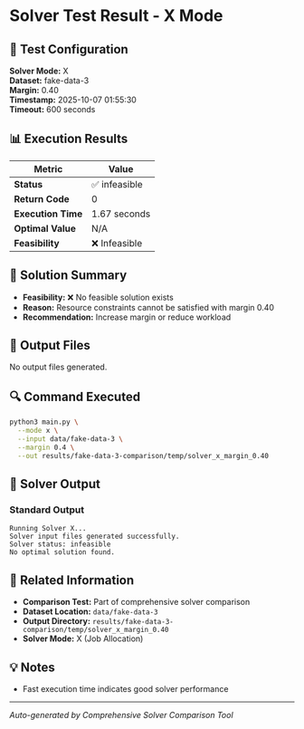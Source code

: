 # Solver Test Result - X Mode

## 🔧 Test Configuration

**Solver Mode:** X  
**Dataset:** fake-data-3  
**Margin:** 0.40  
**Timestamp:** 2025-10-07 01:55:30  
**Timeout:** 600 seconds  

## 📊 Execution Results

| Metric | Value |
|--------|-------|
| **Status** | ✅ infeasible |
| **Return Code** | 0 |
| **Execution Time** | 1.67 seconds |
| **Optimal Value** | N/A |
| **Feasibility** | ❌ Infeasible |

## 🎯 Solution Summary

- **Feasibility:** ❌ No feasible solution exists
- **Reason:** Resource constraints cannot be satisfied with margin 0.40
- **Recommendation:** Increase margin or reduce workload


## 📁 Output Files

No output files generated.


## 🔍 Command Executed

```bash
python3 main.py \
  --mode x \
  --input data/fake-data-3 \
  --margin 0.4 \
  --out results/fake-data-3-comparison/temp/solver_x_margin_0.40
```

## 📝 Solver Output

### Standard Output
```
Running Solver X...
Solver input files generated successfully.
Solver status: infeasible
No optimal solution found.

```

## 🔗 Related Information

- **Comparison Test:** Part of comprehensive solver comparison
- **Dataset Location:** `data/fake-data-3`
- **Output Directory:** `results/fake-data-3-comparison/temp/solver_x_margin_0.40`
- **Solver Mode:** X (Job Allocation)

## 💡 Notes

- Fast execution time indicates good solver performance

---

*Auto-generated by Comprehensive Solver Comparison Tool*